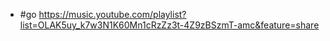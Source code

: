 - #go https://music.youtube.com/playlist?list=OLAK5uy_k7w3N1K60Mn1cRzZz3t-4Z9zBSzmT-amc&feature=share
